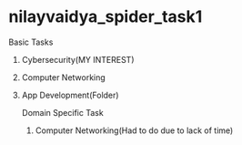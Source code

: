 # nilayvaidya_spider_task1
Basic Tasks
1. Cybersecurity(MY INTEREST)
2. Computer Networking
3. App Development(Folder)

   Domain Specific Task
   1. Computer Networking(Had to do due to lack of time)
   
